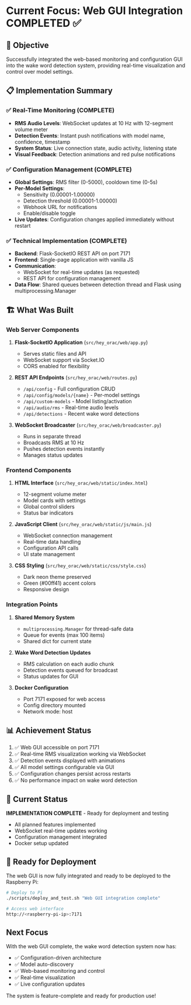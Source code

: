 # Current Focus: Web GUI Integration COMPLETED ✅

## 🎯 Objective
Successfully integrated the web-based monitoring and configuration GUI into the wake word detection system, providing real-time visualization and control over model settings.

## 📋 Implementation Summary

### ✅ Real-Time Monitoring (COMPLETE)
- **RMS Audio Levels**: WebSocket updates at 10 Hz with 12-segment volume meter
- **Detection Events**: Instant push notifications with model name, confidence, timestamp
- **System Status**: Live connection state, audio activity, listening state
- **Visual Feedback**: Detection animations and red pulse notifications

### ✅ Configuration Management (COMPLETE)
- **Global Settings**: RMS filter (0-5000), cooldown time (0-5s)
- **Per-Model Settings**: 
  - Sensitivity (0.00001-1.00000)
  - Detection threshold (0.00001-1.00000)  
  - Webhook URL for notifications
  - Enable/disable toggle
- **Live Updates**: Configuration changes applied immediately without restart

### ✅ Technical Implementation (COMPLETE)
- **Backend**: Flask-SocketIO REST API on port 7171
- **Frontend**: Single-page application with vanilla JS
- **Communication**: 
  - WebSocket for real-time updates (as requested)
  - REST API for configuration management
- **Data Flow**: Shared queues between detection thread and Flask using multiprocessing.Manager

## 🏗️ What Was Built

### Web Server Components
1. **Flask-SocketIO Application** (`src/hey_orac/web/app.py`)
   - Serves static files and API
   - WebSocket support via Socket.IO
   - CORS enabled for flexibility

2. **REST API Endpoints** (`src/hey_orac/web/routes.py`)
   - `/api/config` - Full configuration CRUD
   - `/api/config/models/{name}` - Per-model settings
   - `/api/custom-models` - Model listing/activation
   - `/api/audio/rms` - Real-time audio levels
   - `/api/detections` - Recent wake word detections

3. **WebSocket Broadcaster** (`src/hey_orac/web/broadcaster.py`)
   - Runs in separate thread
   - Broadcasts RMS at 10 Hz
   - Pushes detection events instantly
   - Manages status updates

### Frontend Components
1. **HTML Interface** (`src/hey_orac/web/static/index.html`)
   - 12-segment volume meter
   - Model cards with settings
   - Global control sliders
   - Status bar indicators

2. **JavaScript Client** (`src/hey_orac/web/static/js/main.js`)
   - WebSocket connection management
   - Real-time data handling
   - Configuration API calls
   - UI state management

3. **CSS Styling** (`src/hey_orac/web/static/css/style.css`)
   - Dark neon theme preserved
   - Green (#00ff41) accent colors
   - Responsive design

### Integration Points
1. **Shared Memory System**
   - `multiprocessing.Manager` for thread-safe data
   - Queue for events (max 100 items)
   - Shared dict for current state

2. **Wake Word Detection Updates**
   - RMS calculation on each audio chunk
   - Detection events queued for broadcast
   - Status updates for GUI

3. **Docker Configuration**
   - Port 7171 exposed for web access
   - Config directory mounted
   - Network mode: host

## 📊 Achievement Status
1. ✅ Web GUI accessible on port 7171
2. ✅ Real-time RMS visualization working via WebSocket
3. ✅ Detection events displayed with animations
4. ✅ All model settings configurable via GUI
5. ✅ Configuration changes persist across restarts
6. ✅ No performance impact on wake word detection

## 🚦 Current Status
**IMPLEMENTATION COMPLETE** - Ready for deployment and testing
- All planned features implemented
- WebSocket real-time updates working
- Configuration management integrated
- Docker setup updated

## 🚀 Ready for Deployment
The web GUI is now fully integrated and ready to be deployed to the Raspberry Pi:

```bash
# Deploy to Pi
./scripts/deploy_and_test.sh "Web GUI integration complete"

# Access web interface
http://<raspberry-pi-ip>:7171
```

## Next Focus
With the web GUI complete, the wake word detection system now has:
- ✅ Configuration-driven architecture
- ✅ Model auto-discovery
- ✅ Web-based monitoring and control
- ✅ Real-time visualization
- ✅ Live configuration updates

The system is feature-complete and ready for production use!
